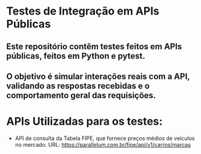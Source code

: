 # Testes de Integração em APIs Públicas 
## Este repositório contêm testes feitos em APIs públicas, feitos em Python e pytest. 
## O objetivo é simular interações reais com a API, validando as respostas recebidas e o comportamento geral das requisições.

# APIs Utilizadas para os testes: 
- API de consulta da Tabela FIPE, que fornece preços médios de veículos no mercado.
URL: https://parallelum.com.br/fipe/api/v1/carros/marcas 
